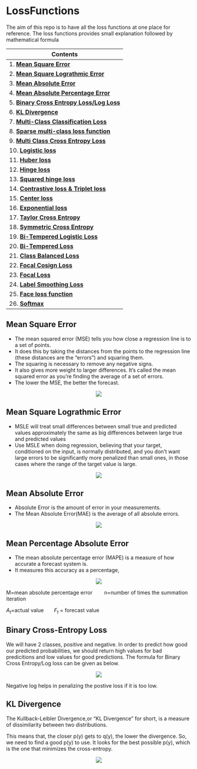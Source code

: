# LossFunctions

The aim of this repo is to have all the loss functions at one place for reference. The loss functions provides small explanation followed by mathematical formula


| Contents|
| ---------------------- |
| 1. [**Mean Square Error**](#mean-square-error) |
| 2. [**Mean Square Lograthmic Error**](#mean-square-lograthmic-error) |
| 3. [**Mean Absolute Error**](#mean-absolute-error) |
| 4. [**Mean Absolute Percentage Error**](#mean-absolute-percentage-error) |
| 5. [**Binary Cross Entropy Loss/Log Loss**](#binary-cross-entropy) |
| 6. [**KL Divergence**](#kl-divergence) |
| 7. [**Multi-Class Classification Loss**]() |
| 8. [**Sparse multi-class loss function**]() |
| 9. [**Multi Class Cross Entropy Loss**]() |
| 10. [**Logistic loss**]() |
| 11. [**Huber loss**]() |
| 12. [**Hinge loss**]() |
| 13. [**Squared hinge loss**]() |
| 14. [**Contrastive loss & Triplet loss**]() |
| 15. [**Center loss**]() |
| 16. [**Exponential loss**]() |
| 17. [**Taylor Cross Entropy**]() |
| 18. [**Symmetric Cross Entropy**]() |
| 19. [**Bi-Tempered Logistic Loss**]() |
| 20. [**Bi-Tempered Loss**]() |
| 21. [**Class Balanced Loss**]() |
| 22. [**Focal Cosign Loss**]() |
| 23. [**Focal Loss**]() |
| 24. [**Label Smoothing Loss**]() |
| 25. [**Face loss function**]() |
| 26. [**Softmax**]() |



## **Mean Square Error** ##
* The mean squared error (MSE) tells you how close a regression line is to a set of points. 
* It does this by taking the distances from the points to the regression line (these distances are the “errors”) and squaring them. 
* The squaring is necessary to remove any negative signs. 
* It also gives more weight to larger differences. It’s called the mean squared error as you’re finding the average of a set of errors. 
* The lower the MSE, the better the forecast.


<p align="center">
<img src="https://latex.codecogs.com/png.latex?MSE%20=%20\frac{1}{n}\sum_{n}^{i=1}(Y_i-\hat{Y_i})^2" />
</p>

## **Mean Square Lograthmic Error** ##
* MSLE will treat small differences between small true and predicted values approximately the same as big differences between large true and predicted values
* Use MSLE when doing regression, believing that your target, conditioned on the input, is normally distributed, and you don’t want large errors to be significantly more penalized than small ones, in those cases where the range of the target value is large.


<p align="center">
<img src="https://latex.codecogs.com/png.latex?L(y,\hat{y})%20=%20\frac{1}{N}\sum_{N}^{i=0}(log(y_i+1)-log(\hat{y_i}+1))^2" />
</p>



## **Mean Absolute Error** ##
* Absolute Error is the amount of error in your measurements.
* The Mean Absolute Error(MAE) is the average of all absolute errors.

<p align="center">
<img src="https://latex.codecogs.com/png.latex?MAE%20=%20\frac{1}{n}\sum_{n}^{i=1}|Y_i-\hat{Y_i}|" />
</p>

## **Mean Percentage Absolute Error** ##
* The mean absolute percentage error (MAPE) is a measure of how accurate a forecast system is. 
* It measures this accuracy as a percentage,

<p align="center">
<img src="https://latex.codecogs.com/png.latex?M%20=%20\frac{1}{n}\sum_{n}^{i=1}\frac{A_t-F_t}{A_t}" />
</p>

M=mean absolute percentage error&emsp;&emsp; n=number of times the summation iteration

$A_t$=actual value&emsp;&emsp;$F_t$	=	forecast value


## **Binary Cross-Entropy Loss** ##
We will have 2 classes, positive and negative. In order to predict how good our predicted probabilities, we should return high values for bad predicitions and low values for good predictions. The formula for Binary Cross Entropy/Log loss can be given as below. 

<p align="center">
<img src="https://latex.codecogs.com/png.latex?H_p(q)=-\frac{1}{N}\sum_{i=1}^{N}y_i\cdot%20log(p(y_i))+(1-y_i)\cdot%20log(1-p(y_i))" />
</p>

Negative log helps in penalizing the postive loss if it is too low.

## **KL Divergence** ##
The Kullback-Leibler Divergence,or “KL Divergence” for short, is a measure of dissimilarity between two distributions.

This means that, the closer p(y) gets to q(y), the lower the divergence. So, we need to find a good p(y) to use. It looks for the best possible p(y), which is the one that minimizes the cross-entropy.
<p align="center">
<img src="https://latex.codecogs.com/png.latex?D_{KL}(q||p)=H_p(q)-H(q)=\sum_{c=1}^{C}q(y_c)\cdot%20[log(q(y_c))-log(p(y_c))]" />
</p>


